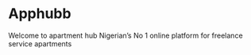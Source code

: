 # Apphubb
Welcome to apartment hub Nigerian’s No 1 online platform for freelance service apartments 
